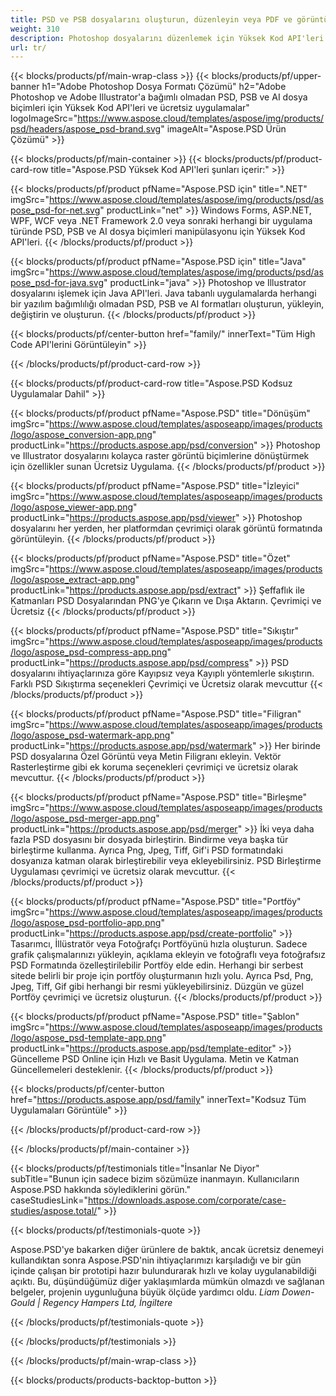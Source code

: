 ```yaml
---
title: PSD ve PSB dosyalarını oluşturun, düzenleyin veya PDF ve görüntü formatlarına dönüştürün
weight: 310
description: Photoshop dosyalarını düzenlemek için Yüksek Kod API'leri ve Ücretsiz Uygulamalar. Katman özelliklerini güncelleme, filigran ekleme yeteneği döndürme ölçeği Flip Crop Dithering Raster Conversion.
url: tr/
---
```


{{< blocks/products/pf/main-wrap-class >}}
{{< blocks/products/pf/upper-banner h1="Adobe Photoshop Dosya Formatı Çözümü" h2="Adobe Photoshop ve Adobe Illustrator'a bağımlı olmadan PSD, PSB ve AI dosya biçimleri için Yüksek Kod API'leri ve ücretsiz uygulamalar" logoImageSrc="https://www.aspose.cloud/templates/aspose/img/products/psd/headers/aspose_psd-brand.svg" imageAlt="Aspose.PSD Ürün Çözümü" >}}

{{< blocks/products/pf/main-container >}}
{{< blocks/products/pf/product-card-row title="Aspose.PSD Yüksek Kod API'leri şunları içerir:" >}}

{{< blocks/products/pf/product pfName="Aspose.PSD için" title=".NET" imgSrc="https://www.aspose.cloud/templates/aspose/img/products/psd/aspose_psd-for-net.svg" productLink="net" >}}
Windows Forms, ASP.NET, WPF, WCF veya .NET Framework 2.0 veya sonraki herhangi bir uygulama türünde PSD, PSB ve AI dosya biçimleri manipülasyonu için Yüksek Kod API'leri.
{{< /blocks/products/pf/product >}}

{{< blocks/products/pf/product pfName="Aspose.PSD için" title="Java" imgSrc="https://www.aspose.cloud/templates/aspose/img/products/psd/aspose_psd-for-java.svg" productLink="java" >}}
Photoshop ve Illustrator dosyalarını işlemek için Java API'leri. Java tabanlı uygulamalarda herhangi bir yazılım bağımlılığı olmadan PSD, PSB ve AI formatları oluşturun, yükleyin, değiştirin ve oluşturun.
{{< /blocks/products/pf/product >}}

{{< blocks/products/pf/center-button href="family/" innerText="Tüm High Code API'lerini Görüntüleyin" >}}

{{< /blocks/products/pf/product-card-row >}}

{{< blocks/products/pf/product-card-row title="Aspose.PSD Kodsuz Uygulamalar Dahil" >}}

{{< blocks/products/pf/product pfName="Aspose.PSD" title="Dönüşüm" imgSrc="https://www.aspose.cloud/templates/asposeapp/images/products/logo/aspose_conversion-app.png" productLink="https://products.aspose.app/psd/conversion" >}}
Photoshop ve Illustrator dosyalarını kolayca raster görüntü biçimlerine dönüştürmek için özellikler sunan Ücretsiz Uygulama.
{{< /blocks/products/pf/product >}}

{{< blocks/products/pf/product pfName="Aspose.PSD" title="İzleyici" imgSrc="https://www.aspose.cloud/templates/asposeapp/images/products/logo/aspose_viewer-app.png" productLink="https://products.aspose.app/psd/viewer" >}}
Photoshop dosyalarını her yerden, her platformdan çevrimiçi olarak görüntü formatında görüntüleyin.
{{< /blocks/products/pf/product >}}

{{< blocks/products/pf/product pfName="Aspose.PSD" title="Özet" imgSrc="https://www.aspose.cloud/templates/asposeapp/images/products/logo/aspose_extract-app.png" productLink="https://products.aspose.app/psd/extract" >}}
Şeffaflık ile Katmanları PSD Dosyalarından PNG'ye Çıkarın ve Dışa Aktarın. Çevrimiçi ve Ücretsiz
{{< /blocks/products/pf/product >}}

{{< blocks/products/pf/product pfName="Aspose.PSD" title="Sıkıştır" imgSrc="https://www.aspose.cloud/templates/asposeapp/images/products/logo/aspose_psd-compress-app.png" productLink="https://products.aspose.app/psd/compress" >}}
PSD dosyalarını ihtiyaçlarınıza göre Kayıpsız veya Kayıplı yöntemlerle sıkıştırın. Farklı PSD Sıkıştırma seçenekleri Çevrimiçi ve Ücretsiz olarak mevcuttur
{{< /blocks/products/pf/product >}}

{{< blocks/products/pf/product pfName="Aspose.PSD" title="Filigran" imgSrc="https://www.aspose.cloud/templates/asposeapp/images/products/logo/aspose_psd-watermark-app.png" productLink="https://products.aspose.app/psd/watermark" >}}
Her birinde PSD dosyalarına Özel Görüntü veya Metin Filigranı ekleyin. Vektör Rasterleştirme gibi ek koruma seçenekleri çevrimiçi ve ücretsiz olarak mevcuttur.
{{< /blocks/products/pf/product >}}

{{< blocks/products/pf/product pfName="Aspose.PSD" title="Birleşme" imgSrc="https://www.aspose.cloud/templates/asposeapp/images/products/logo/aspose_psd-merger-app.png" productLink="https://products.aspose.app/psd/merger" >}}
İki veya daha fazla PSD dosyasını bir dosyada birleştirin. Bindirme veya başka tür birleştirme kullanma. Ayrıca Png, Jpeg, Tiff, Gif'i PSD formatındaki dosyanıza katman olarak birleştirebilir veya ekleyebilirsiniz. PSD Birleştirme Uygulaması çevrimiçi ve ücretsiz olarak mevcuttur.
{{< /blocks/products/pf/product >}}

{{< blocks/products/pf/product pfName="Aspose.PSD" title="Portföy" imgSrc="https://www.aspose.cloud/templates/asposeapp/images/products/logo/aspose_psd-portfolio-app.png" productLink="https://products.aspose.app/psd/create-portfolio" >}}
Tasarımcı, İllüstratör veya Fotoğrafçı Portföyünü hızla oluşturun. Sadece grafik çalışmalarınızı yükleyin, açıklama ekleyin ve fotoğraflı veya fotoğrafsız PSD Formatında özelleştirilebilir Portföy elde edin. Herhangi bir serbest sitede belirli bir proje için portföy oluşturmanın hızlı yolu. Ayrıca Psd, Png, Jpeg, Tiff, Gif gibi herhangi bir resmi yükleyebilirsiniz. Düzgün ve güzel Portföy çevrimiçi ve ücretsiz oluşturun.
{{< /blocks/products/pf/product >}}

{{< blocks/products/pf/product pfName="Aspose.PSD" title="Şablon" imgSrc="https://www.aspose.cloud/templates/asposeapp/images/products/logo/aspose_psd-template-app.png" productLink="https://products.aspose.app/psd/template-editor" >}}
Güncelleme PSD Online için Hızlı ve Basit Uygulama. Metin ve Katman Güncellemeleri desteklenir.
{{< /blocks/products/pf/product >}}

{{< blocks/products/pf/center-button href="https://products.aspose.app/psd/family" innerText="Kodsuz Tüm Uygulamaları Görüntüle" >}}

{{< /blocks/products/pf/product-card-row >}}

{{< /blocks/products/pf/main-container >}}

{{< blocks/products/pf/testimonials title="İnsanlar Ne Diyor" subTitle="Bunun için sadece bizim sözümüze inanmayın. Kullanıcıların Aspose.PSD hakkında söylediklerini görün." caseStudiesLink="https://downloads.aspose.com/corporate/case-studies/aspose.total/" >}}

{{< blocks/products/pf/testimonials-quote >}}
<p class="first">
 Aspose.PSD'ye bakarken diğer ürünlere de baktık, ancak ücretsiz denemeyi kullandıktan sonra Aspose.PSD'nin ihtiyaçlarımızı karşıladığı ve bir gün içinde çalışan bir prototipi hazır bulundurarak hızlı ve kolay uygulanabildiği açıktı. Bu, düşündüğümüz diğer yaklaşımlarda mümkün olmazdı ve sağlanan belgeler, projenin uygunluğuna büyük ölçüde yardımcı oldu.
 <em>
  Liam Dowen-Gould | Regency Hampers Ltd, İngiltere
 </em>
</p>

{{< /blocks/products/pf/testimonials-quote >}}

{{< /blocks/products/pf/testimonials >}}

{{< /blocks/products/pf/main-wrap-class >}}

{{< blocks/products/products-backtop-button >}}
